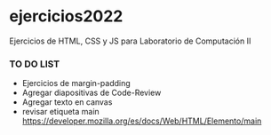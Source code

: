 # ejercicios2022
Ejercicios de HTML, CSS y JS para Laboratorio de Computación II

### TO DO LIST
* Ejercicios de margin-padding
* Agregar diapositivas de Code-Review
* Agregar texto en canvas
* revisar etiqueta main https://developer.mozilla.org/es/docs/Web/HTML/Elemento/main
